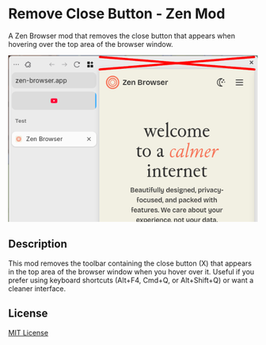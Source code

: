 # Remove Close Button - Zen Mod

A Zen Browser mod that removes the close button that appears when hovering over
the top area of the browser window.

![Screenshot](screenshot.png)

## Description

This mod removes the toolbar containing the close button (X) that appears in
the top area of the browser window when you hover over it. Useful if you
prefer using keyboard shortcuts (Alt+F4, Cmd+Q, or Alt+Shift+Q) or want a
cleaner interface.

## License

[MIT License](LICENSE)

